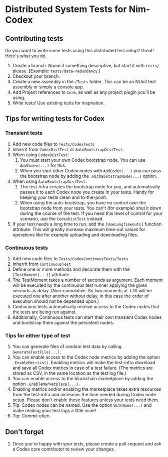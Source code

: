 # Distributed System Tests for Nim-Codex

## Contributing tests
Do you want to write some tests using this distributed test setup? Great! Here's what you do.

1. Create a branch. Name it something descriptive, but start it with `tests/` please. [Example: `tests/data-redundancy`.]
1. Checkout your branch.
1. Create a new assembly in the `/Tests` folder. This can be an NUnit test assembly or simply a console app.
1. Add Project references to `Core`, as well as any project plugin you'll be using.
1. Write tests! Use existing tests for inspiration.

## Tips for writing tests for Codex
### Transient tests
1. Add new code files to `Tests/CodexTests`
1. Inherrit from `CodexDistTest` or `AutoBootstrapDistTest`.
1. When using `CodexDistTest`:
   1. You must start your own Codex bootstrap node. You can use `AddCodex(...)` for this.
   1. When you start other Codex nodes with `AddCodex(...)` you can pass the bootstrap node by adding the `.WithBootstrapNode(...)` option.
1. When using `AutoBootstrapDistTest`:
   1. The test-infra creates the bootstrap node for you, and automatically passes it to each Codex node you create in your tests. Handy for keeping your tests clean and to-the-point.
   1. When using the auto-bootstrap, you have no control over the bootstrap node from your tests. You can't (for example) shut it down during the course of the test. If you need this level of control for your scenario, use the `CodexDistTest` instead.
1. If your test needs a long time to run, add the `[UseLongTimeouts]` function attribute. This will greatly increase maximum time-out values for operations like for example uploading and downloading files.
### Continuous tests
1. Add new code files to `Tests/CodexContinousTests/Tests`
1. Inherrit from `ContinuousTest`
1. Define one or more methods and decorate them with the `[TestMoment(...)]` attribute.
1. The TestMoment takes a number of seconds as argument. Each moment will be executed by the continuous test runner applying the given seconds as delay. (Non-cumulative. So two moments at T:10 will be executed one after another without delay, in this case the order of execution should not be depended upon.)
1. Continuous tests automatically receive access to the Codex nodes that the tests are being run against.
1. Additionally, Continuous tests can start their own transient Codex nodes and bootstrap them against the persistent nodes.

### Tips for either type of test
1. You can generate files of random test data by calling `GenerateTestFile(...)`.
1. You can enable access to the Codex node metrics by adding the option `.EnableMetrics()`. Enabling metrics will make the test-infra download and save all Codex metrics in case of a test failure. (The metrics are stored as CSV, in the same location as the test log file.)
1. You can enable access to the blockchain marketplace by adding the option `.EnableMarketplace(...)`.
1. Enabling metrics and/or enabling the marketplace takes extra resources from the test-infra and increases the time needed during Codex node setup. Please don't enable these features unless your tests need them.
1. Tip: Codex nodes can be named. Use the option `WithName(...)` and make reading your test logs a little nicer!
1. Tip: Commit often.

## Don't forget
1. Once you're happy with your tests, please create a pull-request and ask a Codex core contributor to review your changes.
